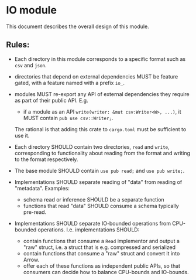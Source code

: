 <!---
  Licensed to the Apache Software Foundation (ASF) under one
  or more contributor license agreements.  See the NOTICE file
  distributed with this work for additional information
  regarding copyright ownership.  The ASF licenses this file
  to you under the Apache License, Version 2.0 (the
  "License"); you may not use this file except in compliance
  with the License.  You may obtain a copy of the License at

    http://www.apache.org/licenses/LICENSE-2.0

  Unless required by applicable law or agreed to in writing,
  software distributed under the License is distributed on an
  "AS IS" BASIS, WITHOUT WARRANTIES OR CONDITIONS OF ANY
  KIND, either express or implied.  See the License for the
  specific language governing permissions and limitations
  under the License.
-->

# IO module

This document describes the overall design of this module.

## Rules:

* Each directory in this module corresponds to a specific format such as `csv` and `json`.
* directories that depend on external dependencies MUST be feature gated, with a feature named with a prefix `io_`.
* modules MUST re-export any API of external dependencies they require as part of their public API. E.g.
    * if a module as an API `write(writer: &mut csv:Writer<W>, ...)`, it MUST contain `pub use csv::Writer;`.

    The rational is that adding this crate to `cargo.toml` must be sufficient to use it.
* Each directory SHOULD contain two directories, `read` and `write`, corresponding to functionality about 
reading from the format and writing to the format respectively.
* The base module SHOULD contain `use pub read;` and `use pub write;`.
* Implementations SHOULD separate reading of "data" from reading of "metadata". Examples:
    * schema read or inference SHOULD be a separate function
    * functions that read "data" SHOULD consume a schema typically pre-read.
* Implementations SHOULD separate IO-bounded operations from CPU-bounded operations. I.e. implementations SHOULD:
    * contain functions that consume a `Read` implementor and output a "raw" struct, i.e. a struct that is e.g. compressed and serialized
    * contain functions that consume a "raw" struct and convert it into Arrow.
    * offer each of these functions as independent public APIs, so that consumers can decide how to balance CPU-bounds and IO-bounds.
